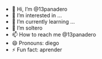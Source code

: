 - 👋 Hi, I’m @13panadero
- 👀 I’m interested in ...
- 🌱 I’m currently learning ...
- 💞️ I’m soltero
- 📫 How to reach me @13panadero
- 😄 Pronouns: diego
- ⚡ Fun fact: aprender 

<!---
13panadero/13panadero is a ✨ special ✨ repository because its `README.md` (this file) appears on your GitHub profile.
You can click the Preview link to take a look at your changes.
--->
